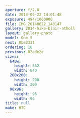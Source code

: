 ```yaml
---
aperture: f/2.0
date: 2014-06-22 14:01:48
exposure: 494/1000000
file: IMG_20140622_140147
gallery: 2014-hike-blair-atholl
layout: gallery-photo
model: One S
next: 8be2331
ordering: 16
previous: 82ade2e
sizes:
  640w:
    height: 362
    width: 640
  200x200:
    height: 200
    width: 200
  96x96:
    height: 96
    width: 96
title: null
make: HTC
---
```

